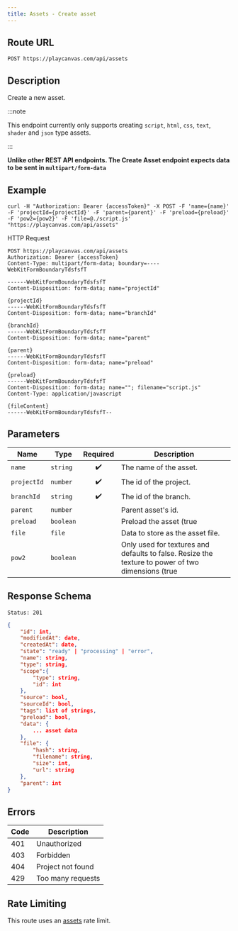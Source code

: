 ```yaml
---
title: Assets - Create asset
---
```


## Route URL

```none
POST https://playcanvas.com/api/assets
```

## Description

Create a new asset.

:::note

This endpoint currently only supports creating `script`, `html`, `css`, `text`, `shader` and `json` type assets.

:::

**Unlike other REST API endpoints. The Create Asset endpoint expects data to be sent in `multipart/form-data`**

## Example

```none
curl -H "Authorization: Bearer {accessToken}" -X POST -F 'name={name}' -F 'projectId={projectId}' -F 'parent={parent}' -F 'preload={preload}' -F 'pow2={pow2}' -F 'file=@./script.js' "https://playcanvas.com/api/assets"
```

HTTP Request

```text
POST https://playcanvas.com/api/assets
Authorization: Bearer {accessToken}
Content-Type: multipart/form-data; boundary=----WebKitFormBoundaryTdsfsfT

------WebKitFormBoundaryTdsfsfT
Content-Disposition: form-data; name="projectId"

{projectId}
------WebKitFormBoundaryTdsfsfT
Content-Disposition: form-data; name="branchId"

{branchId}
------WebKitFormBoundaryTdsfsfT
Content-Disposition: form-data; name="parent"

{parent}
------WebKitFormBoundaryTdsfsfT
Content-Disposition: form-data; name="preload"

{preload}
------WebKitFormBoundaryTdsfsfT
Content-Disposition: form-data; name=""; filename="script.js"
Content-Type: application/javascript

{fileContent}
------WebKitFormBoundaryTdsfsfT--
```
## Parameters

| Name        | Type      | Required | Description                                                                                                 |
| ----------- | --------- | :------: | ----------------------------------------------------------------------------------------------------------- |
| `name`      | `string`  | ✔️      | The name of the asset.                                                                                      |
| `projectId` | `number`  | ✔️      | The id of the project.                                                                                      |
| `branchId`  | `string`  | ✔️      | The id of the branch.                                                                                       |
| `parent`    | `number`  |          | Parent asset's id.                                                                                          |
| `preload`   | `boolean` |          | Preload the asset (true | false).                                                                           |
| `file`      | `file`    |          | Data to store as the asset file.                                                                            |
| `pow2`      | `boolean` |          | Only used for textures and defaults to false. Resize the texture to power of two dimensions (true | false). |

## Response Schema

```none
Status: 201
```

```json
{
    "id": int,
    "modifiedAt": date,
    "createdAt": date,
    "state": "ready" | "processing" | "error",
    "name": string,
    "type": string,
    "scope":{
        "type": string,
        "id": int
    },
    "source": bool,
    "sourceId": bool,
    "tags": list of strings,
    "preload": bool,
    "data": {
        ... asset data
    },
    "file": {
        "hash": string,
        "filename": string,
        "size": int,
        "url": string
    },
    "parent": int
}
```

## Errors

| Code | Description       |
| ---- | ----------------- |
| 401  | Unauthorized      |
| 403  | Forbidden         |
| 404  | Project not found |
| 429  | Too many requests |

## Rate Limiting

This route uses an [assets][1] rate limit.

[1]: /user-manual/api#rate-limiting
